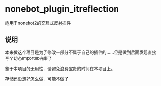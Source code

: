 # nonebot_plugin_itreflection
适用于nonebot2的交互式反射插件

## 说明
本来做这个项目是为了修改一部分不属于自己的插件的……但是做到后面发现直接写个动态importlib完事了

鉴于本项目的无用性，请避免浪费宝贵的时间在本项目上。

存储还没想好怎么做，可能不做了